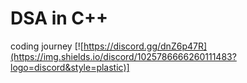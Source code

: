 # DSA in C++
coding journey
[![https://discord.gg/dnZ6p47R](https://img.shields.io/discord/1025786666260111483?logo=discord&style=plastic)]
